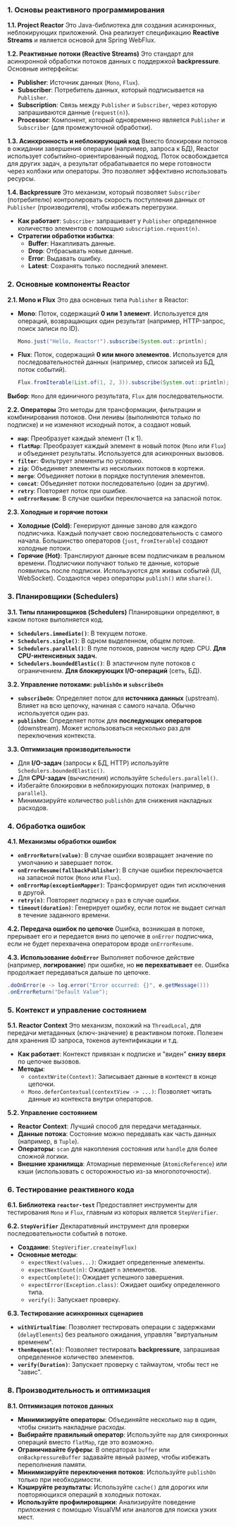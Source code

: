 
### 1. Основы реактивного программирования

**1.1. Project Reactor**
Это Java-библиотека для создания асинхронных, неблокирующих приложений. Она реализует спецификацию **Reactive Streams** и является основой для Spring WebFlux.

**1.2. Реактивные потоки (Reactive Streams)**
Это стандарт для асинхронной обработки потоков данных с поддержкой **backpressure**. Основные интерфейсы:
- **Publisher**: Источник данных (`Mono`, `Flux`).
- **Subscriber**: Потребитель данных, который подписывается на `Publisher`.
- **Subscription**: Связь между `Publisher` и `Subscriber`, через которую запрашиваются данные (`request(n)`).
- **Processor**: Компонент, который одновременно является `Publisher` и `Subscriber` (для промежуточной обработки).

**1.3. Асинхронность и неблокирующий код**
Вместо блокировки потоков в ожидании завершения операции (например, запроса к БД), Reactor использует событийно-ориентированный подход. Поток освобождается для других задач, а результат обрабатывается по мере готовности через колбэки или операторы. Это позволяет эффективно использовать ресурсы.

**1.4. Backpressure**
Это механизм, который позволяет `Subscriber` (потребителю) контролировать скорость поступления данных от `Publisher` (производителя), чтобы избежать перегрузки.
- **Как работает**: `Subscriber` запрашивает у `Publisher` определенное количество элементов с помощью `subscription.request(n)`.
- **Стратегии обработки избытка**:
  - **Buffer**: Накапливать данные.
  - **Drop**: Отбрасывать новые данные.
  - **Error**: Выдавать ошибку.
  - **Latest**: Сохранять только последний элемент.

### 2. Основные компоненты Reactor

**2.1. Mono и Flux**
Это два основных типа `Publisher` в Reactor:
- **Mono**: Поток, содержащий **0 или 1 элемент**. Используется для операций, возвращающих один результат (например, HTTP-запрос, поиск записи по ID).
  ```java
  Mono.just("Hello, Reactor!").subscribe(System.out::println);
  ```
- **Flux**: Поток, содержащий **0 или много элементов**. Используется для последовательностей данных (например, список записей из БД, поток событий).
  ```java
  Flux.fromIterable(List.of(1, 2, 3)).subscribe(System.out::println);
  ```
**Выбор**: `Mono` для единичного результата, `Flux` для последовательности.

**2.2. Операторы**
Это методы для трансформации, фильтрации и комбинирования потоков. Они ленивы (выполняются только по подписке) и не изменяют исходный поток, а создают новый.
- **`map`**: Преобразует каждый элемент (1 к 1).
- **`flatMap`**: Преобразует каждый элемент в новый поток (`Mono` или `Flux`) и объединяет результаты. Используется для асинхронных вызовов.
- **`filter`**: Фильтрует элементы по условию.
- **`zip`**: Объединяет элементы из нескольких потоков в кортежи.
- **`merge`**: Объединяет потоки в порядке поступления элементов.
- **`concat`**: Объединяет потоки последовательно (один за другим).
- **`retry`**: Повторяет поток при ошибке.
- **`onErrorResume`**: В случае ошибки переключается на запасной поток.

**2.3. Холодные и горячие потоки**
- **Холодные (Cold)**: Генерируют данные заново для каждого подписчика. Каждый получает свою последовательность с самого начала. Большинство операторов (`just`, `fromIterable`) создают холодные потоки.
- **Горячие (Hot)**: Транслируют данные всем подписчикам в реальном времени. Подписчики получают только те данные, которые появились после подписки. Используются для живых событий (UI, WebSocket). Создаются через операторы `publish()` или `share()`.

### 3. Планировщики (Schedulers)

**3.1. Типы планировщиков (Schedulers)**
Планировщики определяют, в каком потоке выполняется код.
- **`Schedulers.immediate()`**: В текущем потоке.
- **`Schedulers.single()`**: В одном выделенном, общем потоке.
- **`Schedulers.parallel()`**: В пуле потоков, равном числу ядер CPU. **Для CPU-интенсивных задач.**
- **`Schedulers.boundedElastic()`**: В эластичном пуле потоков с ограничением. **Для блокирующих I/O-операций** (сеть, БД).

**3.2. Управление потоками: `publishOn` и `subscribeOn`**
- **`subscribeOn`**: Определяет поток для **источника данных** (upstream). Влияет на всю цепочку, начиная с самого начала. Обычно используется один раз.
- **`publishOn`**: Определяет поток для **последующих операторов** (downstream). Может использоваться несколько раз для переключения контекста.

**3.3. Оптимизация производительности**
- Для **I/O-задач** (запросы к БД, HTTP) используйте `Schedulers.boundedElastic()`.
- Для **CPU-задач** (вычисления) используйте `Schedulers.parallel()`.
- Избегайте блокировки в неблокирующих потоках (например, в `parallel`).
- Минимизируйте количество `publishOn` для снижения накладных расходов.

### 4. Обработка ошибок

**4.1. Механизмы обработки ошибок**
- **`onErrorReturn(value)`**: В случае ошибки возвращает значение по умолчанию и завершает поток.
- **`onErrorResume(fallbackPublisher)`**: В случае ошибки переключается на запасной поток (`Mono` или `Flux`).
- **`onErrorMap(exceptionMapper)`**: Трансформирует один тип исключения в другой.
- **`retry(n)`**: Повторяет подписку `n` раз в случае ошибки.
- **`timeout(duration)`**: Генерирует ошибку, если поток не выдает сигнал в течение заданного времени.

**4.2. Передача ошибок по цепочке**
Ошибка, возникшая в потоке, прерывает его и передается вниз по цепочке в `onError` подписчика, если не будет перехвачена оператором вроде `onErrorResume`.

**4.3. Использование `doOnError`**
Выполняет побочное действие (например, **логирование**) при ошибке, но **не перехватывает** ее. Ошибка продолжает передаваться дальше по цепочке.
```java
.doOnError(e -> log.error("Error occurred: {}", e.getMessage()))
.onErrorReturn("Default Value");
```

### 5. Контекст и управление состоянием

**5.1. Reactor Context**
Это механизм, похожий на `ThreadLocal`, для передачи метаданных (ключ-значение) в реактивном потоке. Полезен для хранения ID запроса, токенов аутентификации и т.д.
- **Как работает**: Контекст привязан к подписке и "виден" **снизу вверх** по цепочке вызовов.
- **Методы**:
  - `contextWrite(Context)`: Записывает данные в контекст в конце цепочки.
  - `Mono.deferContextual(contextView -> ...)`: Позволяет читать данные из контекста внутри операторов.

**5.2. Управление состоянием**
- **Reactor Context**: Лучший способ для передачи метаданных.
- **Данные потока**: Состояние можно передавать как часть данных (например, в `Tuple`).
- **Операторы**: `scan` для накопления состояния или `handle` для более сложной логики.
- **Внешние хранилища**: Атомарные переменные (`AtomicReference`) или кэши (использовать с осторожностью из-за многопоточности).

### 6. Тестирование реактивного кода

**6.1. Библиотека `reactor-test`**
Предоставляет инструменты для тестирования `Mono` и `Flux`, главным из которых является `StepVerifier`.

**6.2. `StepVerifier`**
Декларативный инструмент для проверки последовательности событий в потоке.
- **Создание**: `StepVerifier.create(myFlux)`
- **Основные методы**:
  - `expectNext(values...)`: Ожидает определенные элементы.
  - `expectNextCount(n)`: Ожидает `n` элементов.
  - `expectComplete()`: Ожидает успешного завершения.
  - `expectError(Exception.class)`: Ожидает ошибку определенного типа.
  - `verify()`: Запускает проверку.

**6.3. Тестирование асинхронных сценариев**
- **`withVirtualTime`**: Позволяет тестировать операции с задержками (`delayElements`) без реального ожидания, управляя "виртуальным временем".
- **`thenRequest(n)`**: Позволяет тестировать **backpressure**, запрашивая определенное количество элементов.
- **`verify(Duration)`**: Запускает проверку с таймаутом, чтобы тест не "завис".

### 8. Производительность и оптимизация

**8.1. Оптимизация потоков данных**
- **Минимизируйте операторы**: Объединяйте несколько `map` в один, чтобы снизить накладные расходы.
- **Выбирайте правильный оператор**: Используйте `map` для синхронных операций вместо `flatMap`, где это возможно.
- **Ограничивайте буферы**: В операторах `buffer` или `onBackpressureBuffer` задавайте явный размер, чтобы избежать переполнения памяти.
- **Минимизируйте переключения потоков**: Используйте `publishOn` только при необходимости.
- **Кэшируйте результаты**: Используйте `cache()` для дорогих или повторяющихся операций в холодных потоках.
- **Используйте профилировщики**: Анализируйте поведение приложения с помощью VisualVM или аналогов для поиска узких мест.